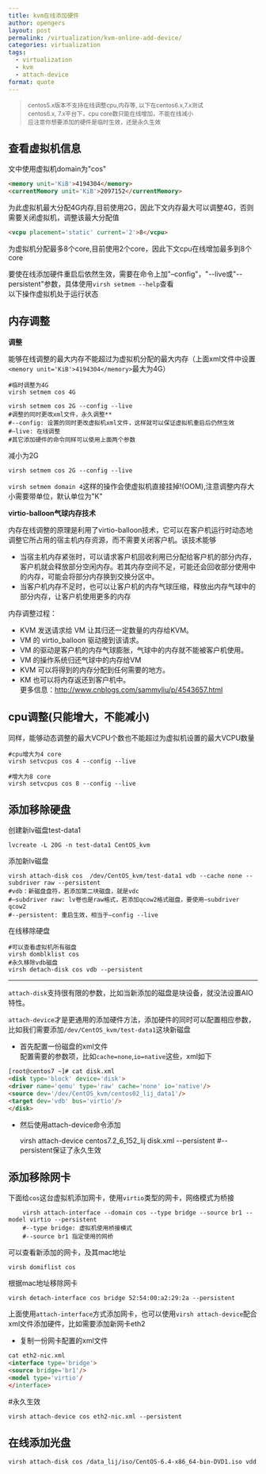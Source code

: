 ```yaml
---
title: kvm在线添加硬件
author: opengers
layout: post
permalink: /virtualization/kvm-online-add-device/
categories: virtualization
tags:
  - virtualization
  - kvm
  - attach-device
format: quote
---
```


><small>centos5.x版本不支持在线调整cpu,内存等, 以下在centos6.x,7.x测试  
centos6.x, 7.x平台下，cpu core数只能在线增加，不能在线减小  
应注意你想要添加的硬件是临时生效，还是永久生效</small>  

## 查看虚拟机信息  
文中使用虚拟机domain为"cos"

``` html
<memory unit='KiB'>4194304</memory>
<currentMemory unit='KiB'>2097152</currentMemory>
```  
为此虚拟机最大分配4G内存,目前使用2G，因此下文内存最大可以调整4G，否则需要关闭虚拟机，调整该最大分配值

``` html
<vcpu placement='static' current='2'>8</vcpu>
```
为虚拟机分配最多8个core,目前使用2个core，因此下文cpu在线增加最多到8个core

要使在线添加硬件重启后依然生效，需要在命令上加"–config"，"--live或"--persistent"参数，具体使用`virsh setmem --help`查看  
以下操作虚拟机处于运行状态

## 内存调整

**调整**

能够在线调整的最大内存不能超过为虚拟机分配的最大内存（上面xml文件中设置`<memory unit='KiB'>4194304</memory>`最大为4G）

	#临时调整为4G
	virsh setmem cos 4G

	virsh setmem cos 2G --config --live
	#调整的同时更改xml文件，永久调整**
	#--config: 设置的同时更改虚拟机xml文件，这样就可以保证虚拟机重启后仍然生效
	#–live: 在线调整
	#其它添加硬件的命令同样可以使用上面两个参数

减小为2G

	virsh setmem cos 2G --config --live

`virsh setmem domain 4`这样的操作会使虚拟机直接挂掉!(OOM),注意调整内存大小需要带单位，默认单位为"K" 

**virtio-balloon气球内存技术**

内存在线调整的原理是利用了virtio-balloon技术，它可以在客户机运行时动态地调整它所占用的宿主机内存资源，而不需要关闭客户机。该技术能够  
* 当宿主机内存紧张时，可以请求客户机回收利用已分配给客户机的部分内存，客户机就会释放部分空闲内存。若其内存空间不足，可能还会回收部分使用中的内存，可能会将部分内存换到交换分区中。  
* 当客户机内存不足时，也可以让客户机的内存气球压缩，释放出内存气球中的部分内存，让客户机使用更多的内存  

内存调整过程：  
* KVM 发送请求给 VM 让其归还一定数量的内存给KVM。
* VM 的 virtio_balloon 驱动接到该请求。
* VM 的驱动是客户机的内存气球膨胀，气球中的内存就不能被客户机使用。
* VM 的操作系统归还气球中的内存给VM
* KVM 可以将得到的内存分配到任何需要的地方。
* KM 也可以将内存返还到客户机中。  
更多信息：http://www.cnblogs.com/sammyliu/p/4543657.html

## cpu调整(只能增大，不能减小)

同样，能够动态调整的最大VCPU个数也不能超过为虚拟机设置的最大VCPU数量

``` shell
#cpu增大为4 core
virsh setvcpus cos 4 --config --live

#增大为8 core
virsh setvcpus cos 8 --config --live
```

## 添加移除硬盘

创建新lv磁盘test-data1

	lvcreate -L 20G -n test-data1 CentOS_kvm

添加新lv磁盘

``` shell
virsh attach-disk cos  /dev/CentOS_kvm/test-data1 vdb --cache none --subdriver raw --persistent
#vdb：新磁盘盘符，若添加第二块磁盘，就是vdc
#–subdriver raw: lv卷也是raw格式，若添加qcow2格式磁盘，要使用–subdriver qcow2 
#--persistent: 重启生效，相当于–config --live
```

在线移除硬盘
	
``` shell
#可以查看虚拟机所有磁盘
virsh domblklist cos
#永久移除vdb磁盘
virsh detach-disk cos vdb --persistent
```

-------

`attach-disk`支持很有限的参数，比如当新添加的磁盘是块设备，就没法设置AIO特性。 
 
`attach-device`才是更通用的添加硬件方法，添加硬件的同时可以配置相应参数，比如我们需要添加`/dev/CentOS_kvm/test-data1`这块新磁盘  

* 首先配置一份磁盘的xml文件  
配置需要的参数项，比如`cache=none`,`io=native`这些，xml如下

``` html
[root@centos7 ~]# cat disk.xml
<disk type='block' device='disk'>
<driver name='qemu' type='raw' cache='none' io='native'/>
<source dev='/dev/CentOS_kvm/centos02_lij_data1'/>
<target dev='vdb' bus='virtio'/>
</disk>
```

* 然后使用attach-device命令添加

	virsh attach-device centos7.2_6_152_lij disk.xml --persistent
	#--persistent保证了永久生效 

## 添加移除网卡

下面给`cos`这台虚拟机添加网卡，使用`virtio`类型的网卡，网络模式为桥接

``` shell
	virsh attach-interface --domain cos --type bridge --source br1 --model virtio --persistent
	#--type bridge: 虚拟机使用桥接模式
	#--source br1 指定使用的网桥
```

可以查看新添加的网卡，及其mac地址
	
	virsh domiflist cos

根据mac地址移除网卡

	virsh detach-interface cos bridge 52:54:00:a2:29:2a --persistent 

上面使用`attach-interface`方式添加网卡，也可以使用`virsh attach-device`配合xml文件添加硬件，比如需要添加新网卡eth2

* 复制一份网卡配置的xml文件

``` html
cat eth2-nic.xml
<interface type='bridge'>
<source bridge='br1'/>
<model type='virtio'/
</interface>
```

#永久生效

	virsh attach-device cos eth2-nic.xml --persistent

## 在线添加光盘

	virsh attach-disk cos /data_lij/iso/CentOS-6.4-x86_64-bin-DVD1.iso vdd 